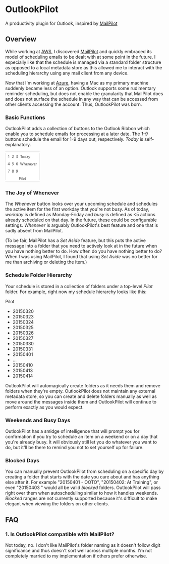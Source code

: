 # OutlookPilot #

A productivity plugin for Outlook, inspired by [MailPilot](http://mindsense.co/mailpilot/)

## Overview ##

While working at [AWS](http://www.aws.com), I discovered [MailPilot](http://mindsense.co/mailpilot/) and quickly embraced its model of scheduling emails to be dealt with at some point in the future.  I especially like that the schedule is managed via a standard folder structure as opposed to a local metadata store as this allowed me to interact with the scheduling hierarchy using any mail client from any device.

Now that I'm working at [Azure](http://www.azure.com), having a Mac as my primary machine suddenly became less of an option.  Outlook supports some rudimentary reminder scheduling, but does not enable the granularity that MailPilot does and does not surface the schedule in any way that can be accessed from other clients accessing the account.  Thus, OutlookPilot was born.

### Basic Functions ###

OutlookPilot adds a collection of buttons to the Outlook Ribbon which enable you to schedule emails for processing at a later date.  The _1-9_ buttons schedule the email for 1-9 days out, respectively.  _Today_ is self-explanatory.

![OutlookPilot Screenshot](screenshots/OutlookPilot-0.0.1.0.png)

### The Joy of Whenever ###

The _Whenever_ button looks over your upcoming schedule and schedules the active item for the first workday that you're not busy.  As of today, _workday_ is defined as Monday-Friday and _busy_ is defined as <5 actions already scheduled on that day.  In the future, these could be configurable settings.  _Whenever_ is arguably OutlookPilot's best feature and one that is sadly absent from MailPilot.

(To be fair, MailPilot has a _Set Aside_ feature, but this puts the active message into a folder that you need to actively look at in the future when you have nothing better to do.  How often do you have nothing better to do?  When I was using MailPilot, I found that using _Set Aside_ was no better for me than archiving or deleting the item.)

### Schedule Folder Hierarchy ###

Your schedule is stored in a collection of folders under a top-level _Pilot_ folder.  For example, right now my schedule hierarchy looks like this:

Pilot
- 20150320
- 20150323
- 20150324
- 20150325
- 20150326
- 20150327
- 20150330
- 20150331
- 20150401
- ...
- 20150410
- 20150413
- 20150414

OutlookPilot will automagically create folders as it needs them and remove folders when they're empty.  OutlookPilot does not maintain any external metadata store, so you can create and delete folders manually as well as move around the messages inside them and OutlookPilot will continue to perform exactly as you would expect.

### Weekends and Busy Days ###

OutlookPilot has a smidge of intelligence that will prompt you for confirmation if you try to schedule an item on a weekend or on a day that you're already busy.  It will obviously still let you do whatever you want to do, but it'll be there to remind you not to set yourself up for failure.

### Blocked Days ###

You can manually prevent OutlookPilot from scheduling on a specific day by creating a folder that starts with the date you care about and has anything else after it.  For example "20150401 - OOTO", "20150402: At Training", or even "20150403 " would all be valid _blocked_ folders.  OutlookPilot will pass right over them when autoscheduling similar to how it handles weekends.  _Blocked_ ranges are not currently supported because it's difficult to make elegant when viewing the folders on other clients.

## FAQ ##

### 1. Is OutlookPilot compatible with MailPilot? ###

Not today, no.  I don't like MailPilot's folder naming as it doesn't follow digit significance and thus doesn't sort well across multiple months.  I'm not completely married to my implementation if others prefer otherwise.
